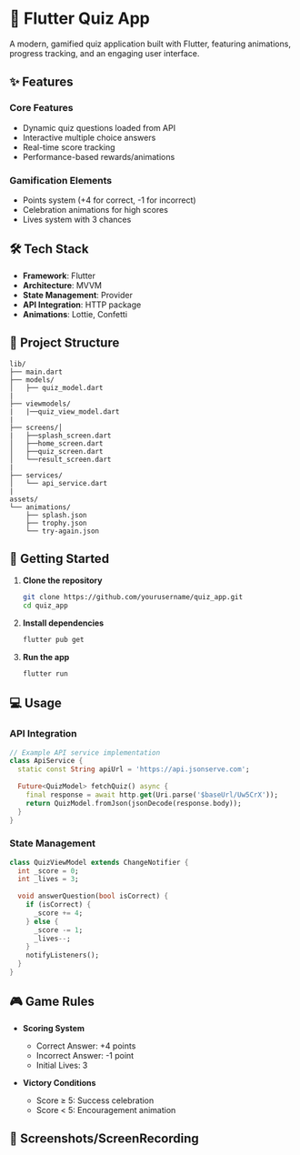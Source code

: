 # 🎯 Flutter Quiz App

A modern, gamified quiz application built with Flutter, featuring animations, progress tracking, and an engaging user interface.

## ✨ Features

### Core Features
- Dynamic quiz questions loaded from API
- Interactive multiple choice answers
- Real-time score tracking
- Performance-based rewards/animations

### Gamification Elements
- Points system (+4 for correct, -1 for incorrect)
- Celebration animations for high scores
- Lives system with 3 chances

## 🛠️ Tech Stack

- **Framework**: Flutter
- **Architecture**: MVVM
- **State Management**: Provider
- **API Integration**: HTTP package
- **Animations**: Lottie, Confetti

## 📁 Project Structure

```
lib/
├── main.dart
├── models/
│   ├── quiz_model.dart
|
├── viewmodels/
|   |──quiz_view_model.dart
|
├── screens/│   
|   ├──splash_screen.dart
│   ├──home_screen.dart
│   ├──quiz_screen.dart
│   └──result_screen.dart
|
├── services/
│   └── api_service.dart
|
assets/
└── animations/
    ├── splash.json
    ├── trophy.json
    └── try-again.json
```

## 🚀 Getting Started
1. **Clone the repository**
   ```bash
   git clone https://github.com/yourusername/quiz_app.git
   cd quiz_app
   ```

2. **Install dependencies**
   ```bash
   flutter pub get
   ```

3. **Run the app**
   ```bash
   flutter run
   ```

## 💻 Usage

### API Integration

```dart
// Example API service implementation
class ApiService {
  static const String apiUrl = 'https://api.jsonserve.com';
  
  Future<QuizModel> fetchQuiz() async {
    final response = await http.get(Uri.parse('$baseUrl/Uw5CrX'));
    return QuizModel.fromJson(jsonDecode(response.body));
  }
}
```

### State Management

```dart
class QuizViewModel extends ChangeNotifier {
  int _score = 0;
  int _lives = 3;
  
  void answerQuestion(bool isCorrect) {
    if (isCorrect) {
      _score += 4;
    } else {
      _score -= 1;
      _lives--;
    }
    notifyListeners();
  }
}
```

## 🎮 Game Rules

- **Scoring System**
  - Correct Answer: +4 points
  - Incorrect Answer: -1 point
  - Initial Lives: 3

- **Victory Conditions**
  - Score ≥ 5: Success celebration
  - Score < 5: Encouragement animation

## 📱 Screenshots/ScreenRecording

